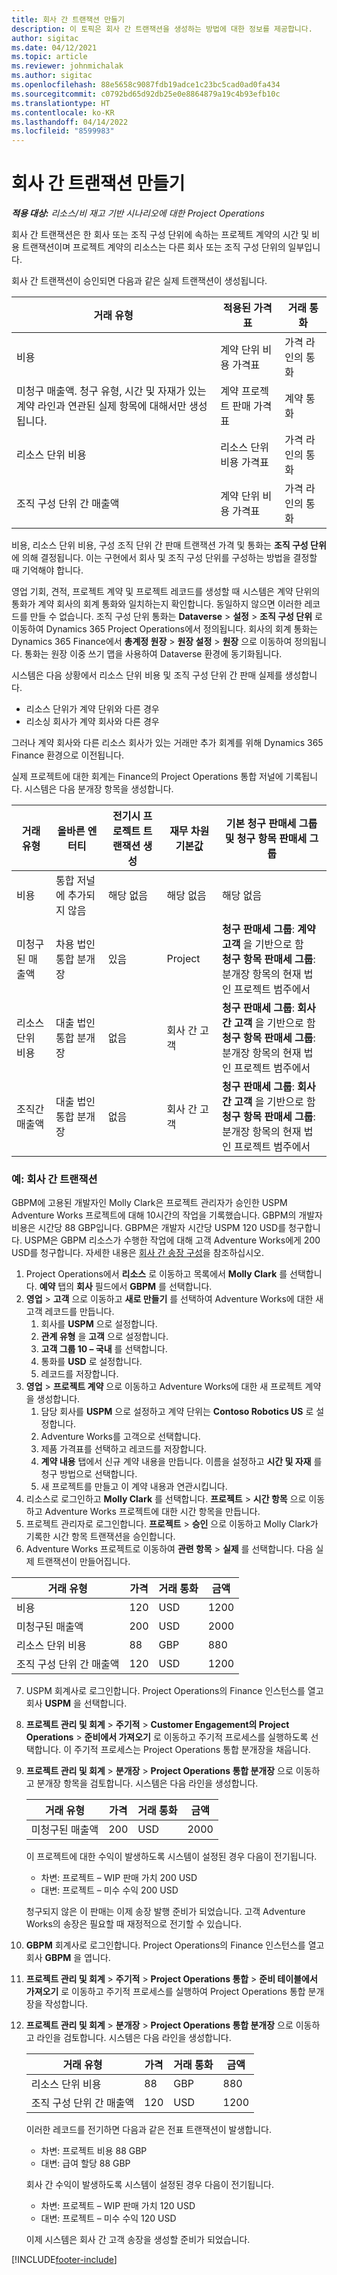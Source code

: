 ```yaml
---
title: 회사 간 트랜잭션 만들기
description: 이 토픽은 회사 간 트랜잭션을 생성하는 방법에 대한 정보를 제공합니다.
author: sigitac
ms.date: 04/12/2021
ms.topic: article
ms.reviewer: johnmichalak
ms.author: sigitac
ms.openlocfilehash: 88e5658c9087fdb19adce1c23bc5cad0ad0fa434
ms.sourcegitcommit: c0792bd65d92db25e0e8864879a19c4b93efb10c
ms.translationtype: HT
ms.contentlocale: ko-KR
ms.lasthandoff: 04/14/2022
ms.locfileid: "8599983"
---
```

# <a name="create-intercompany-transactions"></a>회사 간 트랜잭션 만들기

_**적용 대상:** 리소스/비 재고 기반 시나리오에 대한 Project Operations_

회사 간 트랜잭션은 한 회사 또는 조직 구성 단위에 속하는 프로젝트 계약의 시간 및 비용 트랜잭션이며 프로젝트 계약의 리소스는 다른 회사 또는 조직 구성 단위의 일부입니다.

회사 간 트랜잭션이 승인되면 다음과 같은 실제 트랜잭션이 생성됩니다.

| **거래 유형** | **적용된 가격표** | **거래 통화** |
| --- | --- | --- |
| 비용 | 계약 단위 비용 가격표 | 가격 라인의 통화 |
| 미청구 매출액. 청구 유형, 시간 및 자재가 있는 계약 라인과 연관된 실제 항목에 대해서만 생성됩니다. | 계약 프로젝트 판매 가격표 | 계약 통화 |
| 리소스 단위 비용 | 리소스 단위 비용 가격표 | 가격 라인의 통화 |
| 조직 구성 단위 간 매출액 | 계약 단위 비용 가격표 | 가격 라인의 통화 |

비용, 리소스 단위 비용, 구성 조직 단위 간 판매 트랜잭션 가격 및 통화는 **조직 구성 단위** 에 의해 결정됩니다. 이는 구현에서 회사 및 조직 구성 단위를 구성하는 방법을 결정할 때 기억해야 합니다.

영업 기회, 견적, 프로젝트 계약 및 프로젝트 레코드를 생성할 때 시스템은 계약 단위의 통화가 계약 회사의 회계 통화와 일치하는지 확인합니다. 동일하지 않으면 이러한 레코드를 만들 수 없습니다. 조직 구성 단위 통화는 **Dataverse** > **설정** > **조직 구성 단위** 로 이동하여 Dynamics 365 Project Operations에서 정의됩니다. 회사의 회계 통화는 Dynamics 365 Finance에서 **총계정 원장** > **원장 설정** > **원장** 으로 이동하여 정의됩니다. 통화는 원장 이중 쓰기 맵을 사용하여 Dataverse  환경에 동기화됩니다.

시스템은 다음 상황에서 리소스 단위 비용 및 조직 구성 단위 간 판매 실제를 생성합니다.

  - 리소스 단위가 계약 단위와 다른 경우
  - 리소싱 회사가 계약 회사와 다른 경우

그러나 계약 회사와 다른 리소스 회사가 있는 거래만 추가 회계를 위해 Dynamics 365 Finance 환경으로 이전됩니다.

실제 프로젝트에 대한 회계는 Finance의 Project Operations 통합 저널에 기록됩니다. 시스템은 다음 분개장 항목을 생성합니다.

| **거래 유형** | **올바른 엔터티** | **전기시 프로젝트 트랜잭션 생성** | **재무 차원 기본값** | **기본 청구 판매세 그룹 및 청구 항목 판매세 그룹** |
| --- | --- | --- | --- | --- |
| 비용 | 통합 저널에 추가되지 않음 | 해당 없음 | 해당 없음 | 해당 없음 |
| 미청구된 매출액 | 차용 법인 통합 분개장 | 있음 | Project | **청구 판매세 그룹**: **계약 고객** 을 기반으로 함 <br/> **청구 항목 판매세 그룹**: 분개장 항목의 현재 법인 프로젝트 범주에서 |
| 리소스 단위 비용 | 대출 법인 통합 분개장 | 없음 | 회사 간 고객 | **청구 판매세 그룹**: **회사 간 고객** 을 기반으로 함 <br/> **청구 항목 판매세 그룹**: 분개장 항목의 현재 법인 프로젝트 범주에서 |
| 조직간 매출액 | 대출 법인 통합 분개장 | 없음 | 회사 간 고객 | **청구 판매세 그룹**: **회사 간 고객** 을 기반으로 함 <br/> **청구 항목 판매세 그룹**: 분개장 항목의 현재 법인 프로젝트 범주에서 |

### <a name="example-intercompany-transactions"></a>예: 회사 간 트랜잭션

GBPM에 고용된 개발자인 Molly Clark은 프로젝트 관리자가 승인한 USPM Adventure Works 프로젝트에 대해 10시간의 작업을 기록했습니다. GBPM의 개발자 비용은 시간당 88 GBP입니다. GBPM은 개발자 시간당 USPM 120 USD를 청구합니다. USPM은 GBPM 리소스가 수행한 작업에 대해 고객 Adventure Works에게 200 USD를 청구합니다. 자세한 내용은 [회사 간 송장 구성](configure-intercompany-invoicing.md)을 참조하십시오.

1. Project Operations에서 **리소스** 로 이동하고 목록에서 **Molly Clark** 를 선택합니다. **예약** 탭의 **회사** 필드에서 **GBPM** 를 선택합니다.
2. **영업** > **고객** 으로 이동하고 **새로 만들기** 를 선택하여 Adventure Works에 대한 새 고객 레코드를 만듭니다.
    1. 회사를 **USPM** 으로 설정합니다.
    2. **관계 유형** 을 **고객** 으로 설정합니다.
    3. **고객 그룹 10 – 국내** 를 선택합니다.
    4. 통화를 **USD** 로 설정합니다.
    5. 레코드를 저장합니다.
3. **영업** > **프로젝트 계약** 으로 이동하고 Adventure Works에 대한 새 프로젝트 계약을 생성합니다.
    1. 담당 회사를 **USPM** 으로 설정하고 계약 단위는 **Contoso Robotics US** 로 설정합니다.
    2. Adventure Works를 고객으로 선택합니다.
    3. 제품 가격표를 선택하고 레코드를 저장합니다.
    4. **계약 내용** 탭에서 신규 계약 내용을 만듭니다. 이름을 설정하고 **시간 및 자재** 를 청구 방법으로 선택합니다.
    5. 새 프로젝트를 만들고 이 계약 내용과 연관시킵니다.
4. 리소스로 로그인하고 **Molly Clark** 를 선택합니다. **프로젝트** > **시간 항목** 으로 이동하고 Adventure Works 프로젝트에 대한 시간 항목을 만듭니다.
5. 프로젝트 관리자로 로그인합니다. **프로젝트** > **승인** 으로 이동하고 Molly Clark가 기록한 시간 항목 트랜잭션을 승인합니다.
6. Adventure Works 프로젝트로 이동하여 **관련 항목** > **실제** 를 선택합니다. 다음 실제 트랜잭션이 만들어집니다.

| **거래 유형** | **가격** | **거래 통화** | **금액** |
| --- | --- | --- | --- |
| 비용 | 120 | USD | 1200 |
| 미청구된 매출액 | 200 | USD | 2000 |
| 리소스 단위 비용 | 88 | GBP | 880 |
| 조직 구성 단위 간 매출액 | 120 | USD | 1200 |

7. USPM 회계사로 로그인합니다. Project Operations의 Finance 인스턴스를 열고 회사 **USPM** 을 선택합니다. 
8. **프로젝트 관리 및 회계** > **주기적** > **Customer Engagement의 Project Operations** > **준비에서 가져오기** 로 이동하고 주기적 프로세스를 실행하도록 선택합니다. 이 주기적 프로세스는 Project Operations 통합 분개장을 채웁니다.
9. **프로젝트 관리 및 회계** > **분개장** > **Project Operations 통합 분개장** 으로 이동하고 분개장 항목을 검토합니다. 시스템은 다음 라인을 생성합니다.

    | **거래 유형** | **가격** | **거래 통화** | **금액** |
    | --- | --- | --- | --- |
    | 미청구된 매출액 | 200 | USD | 2000 |

    이 프로젝트에 대한 수익이 발생하도록 시스템이 설정된 경우 다음이 전기됩니다.

    - 차변: 프로젝트 – WIP 판매 가치 200 USD
    - 대변: 프로젝트 – 미수 수익 200 USD

    청구되지 않은 이 판매는 이제 송장 발행 준비가 되었습니다. 고객 Adventure Works의 송장은 필요할 때 재정적으로 전기할 수 있습니다.

10. **GBPM** 회계사로 로그인합니다. Project Operations의 Finance 인스턴스를 열고 회사 **GBPM** 을 엽니다. 
11. **프로젝트 관리 및 회계** > **주기적** > **Project Operations 통합** > **준비 테이블에서 가져오기** 로 이동하고 주기적 프로세스를 실행하여 Project Operations 통합 분개장을 작성합니다.
12. **프로젝트 관리 및 회계** > **분개장** > **Project Operations 통합 분개장** 으로 이동하고 라인을 검토합니다. 시스템은 다음 라인을 생성합니다.

    | **거래 유형** | **가격** | **거래 통화** | **금액** |
    | --- | --- | --- | --- |
    | 리소스 단위 비용 | 88 | GBP | 880 |
    | 조직 구성 단위 간 매출액 | 120 | USD | 1200 |

    이러한 레코드를 전기하면 다음과 같은 전표 트랜잭션이 발생합니다.

    - 차변: 프로젝트 비용 88 GBP
    - 대변: 급여 할당 88 GBP

    회사 간 수익이 발생하도록 시스템이 설정된 경우 다음이 전기됩니다.

    - 차변: 프로젝트 – WIP 판매 가치 120 USD
    - 대변: 프로젝트 – 미수 수익 120 USD

    이제 시스템은 회사 간 고객 송장을 생성할 준비가 되었습니다.


[!INCLUDE[footer-include](../includes/footer-banner.md)]
